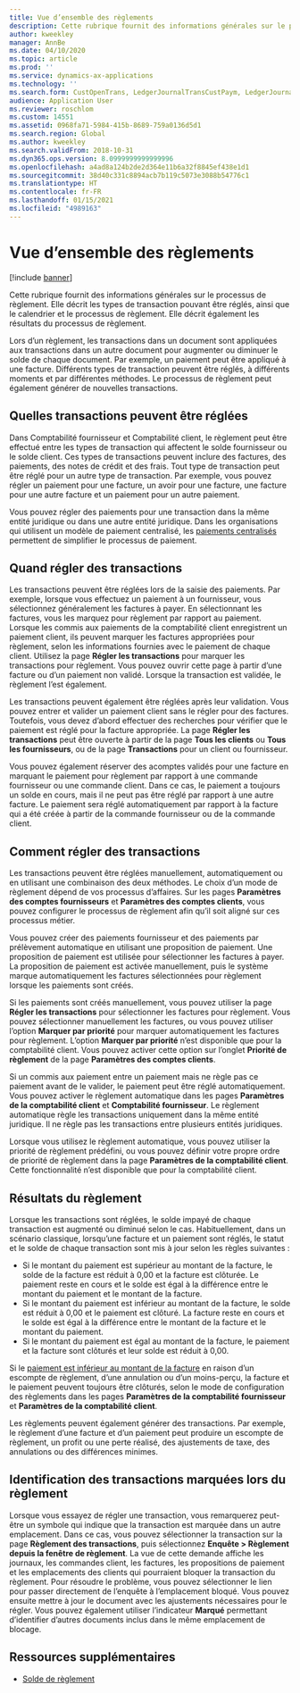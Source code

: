 ```yaml
---
title: Vue d’ensemble des règlements
description: Cette rubrique fournit des informations générales sur le processus de règlement. Elle décrit les types de transaction pouvant être réglés, ainsi que le calendrier et le processus de règlement. Elle décrit également les résultats du processus de règlement.
author: kweekley
manager: AnnBe
ms.date: 04/10/2020
ms.topic: article
ms.prod: ''
ms.service: dynamics-ax-applications
ms.technology: ''
ms.search.form: CustOpenTrans, LedgerJournalTransCustPaym, LedgerJournalTransVendPaym, VendOpenTrans
audience: Application User
ms.reviewer: roschlom
ms.custom: 14551
ms.assetid: 0968fa71-5984-415b-8689-759a0136d5d1
ms.search.region: Global
ms.author: kweekley
ms.search.validFrom: 2018-10-31
ms.dyn365.ops.version: 8.0999999999999996
ms.openlocfilehash: a4ad8a124b2de2d364e11b6a32f8845ef438e1d1
ms.sourcegitcommit: 38d40c331c8894acb7b119c5073e3088b54776c1
ms.translationtype: HT
ms.contentlocale: fr-FR
ms.lasthandoff: 01/15/2021
ms.locfileid: "4989163"
---
```

# <a name="settlement-overview"></a>Vue d’ensemble des règlements

[!include [banner](../includes/banner.md)]

Cette rubrique fournit des informations générales sur le processus de règlement. Elle décrit les types de transaction pouvant être réglés, ainsi que le calendrier et le processus de règlement. Elle décrit également les résultats du processus de règlement.

Lors d’un règlement, les transactions dans un document sont appliquées aux transactions dans un autre document pour augmenter ou diminuer le solde de chaque document. Par exemple, un paiement peut être appliqué à une facture. Différents types de transaction peuvent être réglés, à différents moments et par différentes méthodes. Le processus de règlement peut également générer de nouvelles transactions.

## <a name="what-transactions-can-be-settled"></a>Quelles transactions peuvent être réglées

Dans Comptabilité fournisseur et Comptabilité client, le règlement peut être effectué entre les types de transaction qui affectent le solde fournisseur ou le solde client. Ces types de transactions peuvent inclure des factures, des paiements, des notes de crédit et des frais. Tout type de transaction peut être réglé pour un autre type de transaction. Par exemple, vous pouvez régler un paiement pour une facture, un avoir pour une facture, une facture pour une autre facture et un paiement pour un autre paiement.

Vous pouvez régler des paiements pour une transaction dans la même entité juridique ou dans une autre entité juridique. Dans les organisations qui utilisent un modèle de paiement centralisé, les [paiements centralisés](set-up-centralized-payments.md) permettent de simplifier le processus de paiement.

## <a name="when-to-settle-transactions"></a>Quand régler des transactions

Les transactions peuvent être réglées lors de la saisie des paiements. Par exemple, lorsque vous effectuez un paiement à un fournisseur, vous sélectionnez généralement les factures à payer. En sélectionnant les factures, vous les marquez pour règlement par rapport au paiement. Lorsque les commis aux paiements de la comptabilité client enregistrent un paiement client, ils peuvent marquer les factures appropriées pour règlement, selon les informations fournies avec le paiement de chaque client. Utilisez la page **Régler les transactions** pour marquer les transactions pour règlement. Vous pouvez ouvrir cette page à partir d’une facture ou d’un paiement non validé. Lorsque la transaction est validée, le règlement l’est également. 

Les transactions peuvent également être réglées après leur validation. Vous pouvez entrer et valider un paiement client sans le régler pour des factures. Toutefois, vous devez d’abord effectuer des recherches pour vérifier que le paiement est réglé pour la facture appropriée. La page **Régler les transactions** peut être ouverte à partir de la page **Tous les clients** ou **Tous les fournisseurs**, ou de la page **Transactions** pour un client ou fournisseur.

Vous pouvez également réserver des acomptes validés pour une facture en marquant le paiement pour règlement par rapport à une commande fournisseur ou une commande client. Dans ce cas, le paiement a toujours un solde en cours, mais il ne peut pas être réglé par rapport à une autre facture. Le paiement sera réglé automatiquement par rapport à la facture qui a été créée à partir de la commande fournisseur ou de la commande client.

## <a name="how-to-settle-transactions"></a>Comment régler des transactions

Les transactions peuvent être réglées manuellement, automatiquement ou en utilisant une combinaison des deux méthodes. Le choix d’un mode de règlement dépend de vos processus d’affaires. Sur les pages **Paramètres des comptes fournisseurs** et **Paramètres des comptes clients**, vous pouvez configurer le processus de règlement afin qu’il soit aligné sur ces processus métier.

Vous pouvez créer des paiements fournisseur et des paiements par prélèvement automatique en utilisant une proposition de paiement. Une proposition de paiement est utilisée pour sélectionner les factures à payer. La proposition de paiement est activée manuellement, puis le système marque automatiquement les factures sélectionnées pour règlement lorsque les paiements sont créés.

Si les paiements sont créés manuellement, vous pouvez utiliser la page **Régler les transactions** pour sélectionner les factures pour règlement. Vous pouvez sélectionner manuellement les factures, ou vous pouvez utiliser l’option **Marquer par priorité** pour marquer automatiquement les factures pour règlement. L’option **Marquer par priorité** n’est disponible que pour la comptabilité client. Vous pouvez activer cette option sur l’onglet **Priorité de règlement** de la page **Paramètres des comptes clients**.

Si un commis aux paiement entre un paiement mais ne règle pas ce paiement avant de le valider, le paiement peut être réglé automatiquement. Vous pouvez activer le règlement automatique dans les pages **Paramètres de la comptabilité client** et **Comptabilité fournisseur**. Le règlement automatique règle les transactions uniquement dans la même entité juridique. Il ne règle pas les transactions entre plusieurs entités juridiques.

Lorsque vous utilisez le règlement automatique, vous pouvez utiliser la priorité de règlement prédéfini, ou vous pouvez définir votre propre ordre de priorité de règlement dans la page **Paramètres de la comptabilité client**. Cette fonctionnalité n’est disponible que pour la comptabilité client.

## <a name="results-of-settlement"></a>Résultats du règlement

Lorsque les transactions sont réglées, le solde impayé de chaque transaction est augmenté ou diminué selon le cas. Habituellement, dans un scénario classique, lorsqu’une facture et un paiement sont réglés, le statut et le solde de chaque transaction sont mis à jour selon les règles suivantes :

- Si le montant du paiement est supérieur au montant de la facture, le solde de la facture est réduit à 0,00 et la facture est clôturée. Le paiement reste en cours et le solde est égal à la différence entre le montant du paiement et le montant de la facture.
- Si le montant du paiement est inférieur au montant de la facture, le solde est réduit à 0,00 et le paiement est clôturé. La facture reste en cours et le solde est égal à la différence entre le montant de la facture et le montant du paiement.
- Si le montant du paiement est égal au montant de la facture, le paiement et la facture sont clôturés et leur solde est réduit à 0,00.

Si le [paiement est inférieur au montant de la facture](../accounts-payable/vendor-payments-partial-amount.md) en raison d’un escompte de règlement, d’une annulation ou d’un moins-perçu, la facture et le paiement peuvent toujours être clôturés, selon le mode de configuration des règlements dans les pages **Paramètres de la comptabilité fournisseur** et **Paramètres de la comptabilité client**.

Les règlements peuvent également générer des transactions. Par exemple, le règlement d’une facture et d’un paiement peut produire un escompte de règlement, un profit ou une perte réalisé, des ajustements de taxe, des annulations ou des différences minimes.

## <a name="identifying-marked-transactions-during-settlement"></a>Identification des transactions marquées lors du règlement

Lorsque vous essayez de régler une transaction, vous remarquerez peut-être un symbole qui indique que la transaction est marquée dans un autre emplacement. Dans ce cas, vous pouvez sélectionner la transaction sur la page **Règlement des transactions**, puis sélectionnez **Enquête \> Règlement depuis la fenêtre de règlement**. La vue de cette demande affiche les journaux, les commandes client, les factures, les propositions de paiement et les emplacements des clients qui pourraient bloquer la transaction du règlement. Pour résoudre le problème, vous pouvez sélectionner le lien pour passer directement de l’enquête à l’emplacement bloqué. Vous pouvez ensuite mettre à jour le document avec les ajustements nécessaires pour le régler. Vous pouvez également utiliser l’indicateur **Marqué** permettant d’identifier d’autres documents inclus dans le même emplacement de blocage.

## <a name="additional-resources"></a>Ressources supplémentaires

- [Solde de règlement](settle-remainder.md)
